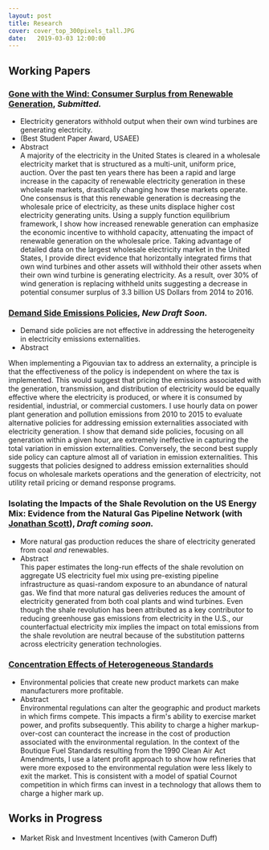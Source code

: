 ```yaml
---
layout: post
title: Research
cover: cover_top_300pixels_tall.JPG
date:   2019-03-03 12:00:00
---
```



## Working Papers

### [Gone with the Wind: Consumer Surplus from Renewable Generation](/filecabinet/gonewiththewind.pdf), <i>Submitted.</i>
- Electricity generators withhold output when their own wind turbines are generating electricity.
- (Best Student Paper Award, USAEE)
- <div class="container">
  <div class="header"><span>Abstract</span>
  </div>
  <div class="content">
    A majority of the electricity in the United States is cleared in a wholesale electricity market that is structured as a multi-unit, uniform price, auction. Over the past ten years there has been a rapid and large increase in the capacity of renewable electricity generation in these wholesale markets, drastically changing how these markets operate. One consensus is that this renewable generation is decreasing the wholesale price of electricity, as these units displace higher cost electricity generating units. Using a supply function equilibrium framework, I show how increased renewable generation can emphasize the economic incentive to withhold capacity, attenuating the impact of renewable generation on the wholesale price. Taking advantage of detailed data on the largest wholesale electricity market in the United States, I provide direct evidence that horizontally integrated firms that own wind turbines and other assets will withhold their other assets when their own wind turbine is generating electricity.  As a result, over 30% of wind generation is replacing withheld units suggesting a decrease in potential consumer surplus of 3.3 billion US Dollars from 2014 to 2016.</div></div>


### [Demand Side Emissions Policies](/filecabinet/demand_side_emissions.pdf), <i>New Draft Soon.</i>
- Demand side policies are not effective in addressing the heterogeneity in electricity emissions externalities.
- <div class="container"><div class="header"><span>Abstract</span> </div><div class="content">
When implementing a Pigouvian tax to address an externality, a principle is that the effectiveness of the policy is independent on where the tax is implemented. This would suggest that pricing the emissions associated with the generation, transmission, and distribution of electricity would be equally effective where the electricity is produced, or where it is consumed by residential, industrial, or commercial customers. I use hourly data on power plant generation and pollution emissions from 2010 to 2015 to evaluate alternative policies for addressing emission externalities associated with electricity generation.  I show that demand side policies, focusing on all generation within a given hour, are extremely ineffective in capturing the total variation in emission externalities. Conversely, the second best supply side policy can capture almost all of variation in emission externalities. This suggests that policies designed to address emission externalities should focus on wholesale markets operations and the generation of electricity, not utility retail pricing or demand response programs. </div></div>

### Isolating the Impacts of the Shale Revolution on the US Energy Mix: Evidence from the Natural Gas Pipeline Network (with [Jonathan Scott](https://sites.google.com/site/jbscott18/)), <i>Draft coming soon.</i>
- More natural gas production reduces the share of electricity generated from coal <em> and </em> renewables.
- <div class="container"> <div class="header"><span>Abstract</span> </div> <div class="content"> This paper estimates the long-run effects of the shale revolution on aggregate US electricity fuel mix using pre-existing pipeline infrastructure as quasi-random exposure to an abundance of natural gas. We find that more natural gas deliveries reduces the amount of electricity generated from both coal plants and wind turbines. Even though the shale revolution has been attributed as a key contributor to reducing greenhouse gas emissions from electricity in the U.S., our counterfactual electricity mix implies the impact on total emissions from the shale revolution are neutral because of the substitution patterns across electricity generation technologies. </div></div>

### [Concentration Effects of Heterogeneous Standards](/filecabinet/refiner_concentration.pdf)
- Environmental policies that create new product markets can make manufacturers more profitable.
- <div class="container"> <div class="header"><span>Abstract</span> </div> <div class="content">
  Environmental regulations can alter the geographic and product markets in which firms compete. This impacts a firm's ability to exercise market power, and profits subsequently. This ability to charge a higher markup-over-cost can counteract the increase in the cost of production associated with the environmental regulation. In the context of the Boutique Fuel Standards resulting from the 1990 Clean Air Act Amendments, I use a latent profit approach to show how refineries that were more exposed to the environmental regulation were less likely to exit the market. This is consistent with a model of spatial Cournot competition in which firms can invest in a technology that allows them to charge a higher mark up. </div></div>

## Works in Progress

- Market Risk and Investment Incentives (with Cameron Duff)
